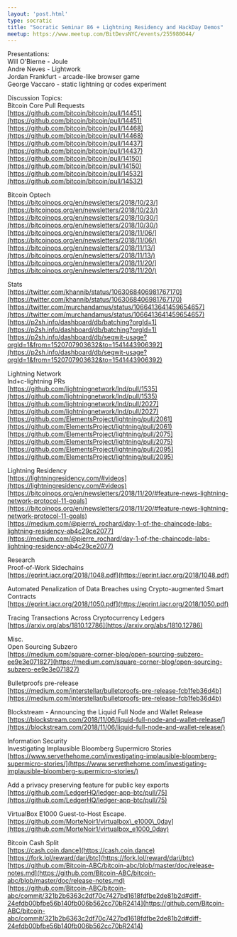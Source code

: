 ```yaml
---
layout: 'post.html'
type: socratic
title: "Socratic Seminar 86 + Lightning Residency and HackDay Demos"
meetup: https://www.meetup.com/BitDevsNYC/events/255980044/
---
```


Presentations:  
Will O'Bierne - Joule  
Andre Neves - Lightwork  
Jordan Frankfurt - arcade-like browser game  
George Vaccaro - static lightning qr codes experiment

Discussion Topics:  
Bitcoin Core Pull Requests  
[https://github.com/bitcoin/bitcoin/pull/14451](https://github.com/bitcoin/bitcoin/pull/14451)  
[https://github.com/bitcoin/bitcoin/pull/14468](https://github.com/bitcoin/bitcoin/pull/14468)  
[https://github.com/bitcoin/bitcoin/pull/14437](https://github.com/bitcoin/bitcoin/pull/14437)  
[https://github.com/bitcoin/bitcoin/pull/14150](https://github.com/bitcoin/bitcoin/pull/14150)  
[https://github.com/bitcoin/bitcoin/pull/14532](https://github.com/bitcoin/bitcoin/pull/14532)

Bitcoin Optech  
[https://bitcoinops.org/en/newsletters/2018/10/23/](https://bitcoinops.org/en/newsletters/2018/10/23/)  
[https://bitcoinops.org/en/newsletters/2018/10/30/](https://bitcoinops.org/en/newsletters/2018/10/30/)  
[https://bitcoinops.org/en/newsletters/2018/11/06/](https://bitcoinops.org/en/newsletters/2018/11/06/)  
[https://bitcoinops.org/en/newsletters/2018/11/13/](https://bitcoinops.org/en/newsletters/2018/11/13/)  
[https://bitcoinops.org/en/newsletters/2018/11/20/](https://bitcoinops.org/en/newsletters/2018/11/20/)

Stats  
[https://twitter.com/khannib/status/1063068406981767170](https://twitter.com/khannib/status/1063068406981767170)  
[https://twitter.com/murchandamus/status/1066413641459654657](https://twitter.com/murchandamus/status/1066413641459654657)  
[https://p2sh.info/dashboard/db/batching?orgId=1](https://p2sh.info/dashboard/db/batching?orgId=1)  
[https://p2sh.info/dashboard/db/segwit-usage?orgId=1&from=1520707903632&to=1541443906392](https://p2sh.info/dashboard/db/segwit-usage?orgId=1&from=1520707903632&to=1541443906392)

Lightning Network  
lnd+c-lightning PRs  
[https://github.com/lightningnetwork/lnd/pull/1535](https://github.com/lightningnetwork/lnd/pull/1535)  
[https://github.com/lightningnetwork/lnd/pull/2027](https://github.com/lightningnetwork/lnd/pull/2027)  
[https://github.com/ElementsProject/lightning/pull/2061](https://github.com/ElementsProject/lightning/pull/2061)  
[https://github.com/ElementsProject/lightning/pull/2075](https://github.com/ElementsProject/lightning/pull/2075)  
[https://github.com/ElementsProject/lightning/pull/2095](https://github.com/ElementsProject/lightning/pull/2095)

Lightning Residency  
[https://lightningresidency.com/#videos](https://lightningresidency.com/#videos)  
[https://bitcoinops.org/en/newsletters/2018/11/20/#feature-news-lightning-network-protocol-11-goals](https://bitcoinops.org/en/newsletters/2018/11/20/#feature-news-lightning-network-protocol-11-goals)  
[https://medium.com/@pierre\_rochard/day-1-of-the-chaincode-labs-lightning-residency-ab4c29ce2077](https://medium.com/@pierre_rochard/day-1-of-the-chaincode-labs-lightning-residency-ab4c29ce2077)

Research  
Proof-of-Work Sidechains  
[https://eprint.iacr.org/2018/1048.pdf](https://eprint.iacr.org/2018/1048.pdf)

Automated Penalization of Data Breaches using Crypto-augmented Smart Contracts  
[https://eprint.iacr.org/2018/1050.pdf](https://eprint.iacr.org/2018/1050.pdf)

Tracing Transactions Across Cryptocurrency Ledgers  
[https://arxiv.org/abs/1810.12786](https://arxiv.org/abs/1810.12786)

Misc.  
Open Sourcing Subzero  
[https://medium.com/square-corner-blog/open-sourcing-subzero-ee9e3e071827](https://medium.com/square-corner-blog/open-sourcing-subzero-ee9e3e071827)

Bulletproofs pre-release  
[https://medium.com/interstellar/bulletproofs-pre-release-fcb1feb36d4b](https://medium.com/interstellar/bulletproofs-pre-release-fcb1feb36d4b)

Blockstream - Announcing the Liquid Full Node and Wallet Release  
[https://blockstream.com/2018/11/06/liquid-full-node-and-wallet-release/](https://blockstream.com/2018/11/06/liquid-full-node-and-wallet-release/)

Information Security  
Investigating Implausible Bloomberg Supermicro Stories  
[https://www.servethehome.com/investigating-implausible-bloomberg-supermicro-stories/](https://www.servethehome.com/investigating-implausible-bloomberg-supermicro-stories/)

Add a privacy preserving feature for public key exports  
[https://github.com/LedgerHQ/ledger-app-btc/pull/75](https://github.com/LedgerHQ/ledger-app-btc/pull/75)

VirtualBox E1000 Guest-to-Host Escape.  
[https://github.com/MorteNoir1/virtualbox\_e1000\_0day](https://github.com/MorteNoir1/virtualbox_e1000_0day)

Bitcoin Cash Split  
[https://cash.coin.dance](https://cash.coin.dance)  
[https://fork.lol/reward/dari/btc](https://fork.lol/reward/dari/btc)  
[https://github.com/Bitcoin-ABC/bitcoin-abc/blob/master/doc/release-notes.md](https://github.com/Bitcoin-ABC/bitcoin-abc/blob/master/doc/release-notes.md)  
[https://github.com/Bitcoin-ABC/bitcoin-abc/commit/321b2b6363c2df70c7427bd1618fdfbe2de81b2d#diff-24efdb00bfbe56b140fb006b562cc70bR2414](https://github.com/Bitcoin-ABC/bitcoin-abc/commit/321b2b6363c2df70c7427bd1618fdfbe2de81b2d#diff-24efdb00bfbe56b140fb006b562cc70bR2414)
